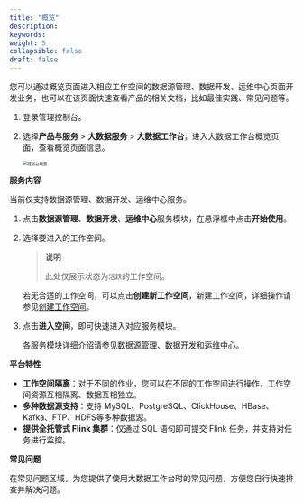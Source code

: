 ```yaml
---
title: "概览"
description:  
keywords: 
weight: 5
collapsible: false
draft: false
---
```

   
您可以通过概览页面进入相应工作空间的数据源管理、数据开发、运维中心页面开发业务，也可以在该页面快速查看产品的相关文档，比如最佳实践、常见问题等。

1. 登录管理控制台。
2. 选择**产品与服务** > **大数据服务** > **大数据工作台**，进入大数据工作台概览页面，查看概览页面信息。
   
   <img src="../../_images/console_overview.png" alt="控制台概览" style="zoom:50%;" />

**服务内容**

当前仅支持数据源管理、数据开发、运维中心服务。

1. 点击**数据源管理**、**数据开发**、**运维中心**服务模块，在悬浮框中点击**开始使用**。
2. 选择要进入的工作空间。   
   
   > **说明**
   > 
   > 此处仅展示状态为`活跃`的工作空间。
   
   若无合适的工作空间，可以点击**创建新工作空间**，新建工作空间，详细操作请参见[创建工作空间](../../prepare/create_workspace/)。

3. 点击**进入空间**，即可快速进入对应服务模块。   
   
   各服务模块详细介绍请参见[数据源管理](../data_up_cloud/data_summary/)、[数据开发](../data_development/summary/)和[运维中心](../operation_maintence/summary/)。

**平台特性**

- **工作空间隔离**：对于不同的作业，您可以在不同的工作空间进行操作，工作空间资源互相隔离、数据互相独立。
- **多种数据源支持**：支持 MySQL、PostgreSQL、ClickHouse、HBase、Kafka、FTP、HDFS等多种数据源。
- **提供全托管式 Flink 集群**：仅通过 SQL 语句即可提交 Flink 任务，并支持对任务进行监控。

**常见问题**

在常见问题区域，为您提供了使用大数据工作台时的常见问题，方便您自行快速排查并解决问题。

    